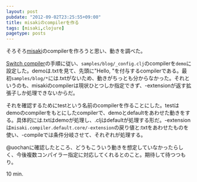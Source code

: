 ```yaml
---
layout: post
pubdate: "2012-09-02T23:25:55+09:00"
title: misakiのcompilerを作る
tags: [misaki,clojure]
pagetype: posts
---
```

そろそろ[misaki](http://liquidz.github.com/misaki/)のcompilerを作ろうと思い、動きを調べた。

[Switch compiler](http://liquidz.github.com/misaki/toc/06-switch-compiler.html)の手順に従い、`samples/blog/_config.clj`のcompilerを`demo`に設定した。demoは.txtを見て、先頭に"Hello, "を付与するcompilerである。最初`samples/blog/*`には.txtがないため、動きがちっとも分からなかった。それというのも、misakiのcompilerは現状ひとつしか指定できず、-extensionが返す拡張子しか処理できないからだ。

それを確認するためにtestという名前のcompilerを作ることにした。testはdemoのcompilerをもとにしたcompilerで、demoとdefaultをあわせた動きをする。具体的には.txtはdemoが処理し、.cljはdefaultが処理する形だ。-extensionは`misaki.compiler.default.core/-extension`の戻り値と:txtをあわせたものを使い、-compileでは条件分岐させて、それぞれが処理する。

@uochanに確認したところ、どうもこういう動きを想定していなかったらしく、今後複数コンパイラー指定に対応してくれるとのこと。期待して待つつもり。

10 min.
